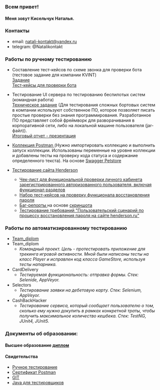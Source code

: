 ### Всем привет!

#### Меня зовут Кисельчук Наталья.

### Контакты
- email: natali-kontakt@yandex.ru
- telegram: @Natalikontakt

### Работы по ручному тестированию     
* Составление тест-кейсов по схеме звонка для проверки бота (тестовое задание для компании KVINT)          
[Задание](https://drive.google.com/file/d/1DDrFfhv0zvo9WS9TH0PmPD94Z9XZbaoN/view?usp=drive_link)  
[Тест-кейсы для проверки бота](https://docs.google.com/spreadsheets/d/1CWSrFJrLUcnhhcV1dMH-YeoX92-Nr4u7/edit?usp=drive_link&ouid=105051116336656936205&rtpof=true&sd=true)
* Тестирование UI сервера по тестированию беспилотых систем (командная работа)    
[Техническое задание](https://docs.google.com/document/d/144CCjuQZvyJI8tX4l5Zu_FUf48o6efcv-izk7AHvRhI/edit?usp=drive_link) (Для тестирования сложных бортовых систем в компании используют собственное ПО, которое позволяет писать простые проверки без знания программирования. Разработанное ПО представляет собой фреймворк для разворачивания в корпоративной сети, либо на локальной машине пользователя (jar-файл)).  
[Итоговый отчет - презентация](https://docs.google.com/presentation/d/1RXj2ZxMKquEatimHWmdk6IHRoV0eDO3wF298fbr0flg/edit?usp=sharing)

* [Коллекция Postman ](https://drive.google.com/file/d/1ViW-SJT9l87N8RNnBP96_qSLxTAsYvCt/view?usp=drive_link) (Нужно импортировать коллекцию и выполнить запуск коллекции. Использованы переменные на уровне коллекции и добавлены тесты на проверку кода статуса и содержание определенного текста). На основе [Swagger Petstore](https://petstore.swagger.io/)

* [Тестирование сайта Henderson](https://henderson.ru/)
    * [Чек-лист для функциональной проверки личного кабинета зарегистрированного авторизованного пользователя, включая функционал разделов](https://docs.google.com/spreadsheets/d/1iCxrHjvlpprcUEOLTFv1Vnpp0TC80cV2vXbTv9sn5nc/edit?usp=sharing)
   * [Набор тест-кейсов на проверку функционала восстановления пароля](https://docs.google.com/spreadsheets/d/1kXZyD_RMzvTKduIju3XaEq3WytIWnRDL1fjBLWfwWVU/edit?usp=share_link)
   * [Баг-репорты ](https://docs.google.com/spreadsheets/d/1Pf0CuwIAJTUH-tXiabesXkES2LApFzfNdp2Wi6H1QlY/edit?usp=sharing) на основе [скриншота](https://drive.google.com/file/d/1ucv3JFqEGY7ijVtP0Qn0BrdV2ipqYu37/view)
   * [Тестирование требований "Пользовательский сценарий по процессу восстановления пароля на сайте henderson.ru"](https://docs.google.com/document/d/1LB_tO1-AzyNe4cURAK07Hjy35QLB06C6cw1MQxLc5w0/edit?usp=share_link)



### Работы по автоматизированному тестированию
* [Team_diplom]([https://drive.google.com/file/d/1DDrFfhv0zvo9WS9TH0PmPD94Z9XZbaoN/view?usp=drive_link](https://github.com/alex311271/Team_diplom))
* Team_diplom
  * _Командный проект. Цель - протестировать приложение для трекинга игровой активности.
Мной были написаны тесты на класс Player и исправлен код класса GameStore, используя тесты напарника._
* CardDelivery 
   * _Тестируемая функциональность: отправка формы. Стек: Selenide, AppVeyor._
* Selectors
   * _Тестирование заявки на дебетовую карту. Стек: Selenium, AppVeyor._
* CashBackHacker
   * _Тестирование сервиса, который сообщает пользователю о том, сколько ему нужно докупить в рамках конкретной траты, чтобы получить максимальное количество кешбека. Стек: TestNG, JUnit4, JUnit5._


### Документы об образовании:
#### Высшее образование [диплом](https://drive.google.com/file/d/1rR1TFfjZevI5dh83muuD62Va69Y6qeup/view?usp=share_link)
#### Свидетельства   
 * [Ручное тестирование](https://drive.google.com/file/d/1IzsVBeL_a486yaGG_62FgaED8ApRnUp1/view?usp=share_link)
 * [Сертификат Postman](https://drive.google.com/file/d/1ivmsefdjIwGT5I0wvZDsj7XFGn9l6vkK/view?usp=drive_link)
 * [GIT](https://drive.google.com/file/d/10b3PPzi3Oex-d1aHmkqsbdK8ZqLc9Ld9/view?usp=share_link)
 * [Java для тестировщиков](https://drive.google.com/file/d/1NK6SmB7rme7GzSAtlCCSUz-7DEp0-xTs/view?usp=share_link)

